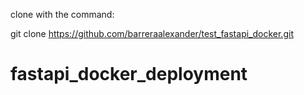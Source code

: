 clone with the command:

git clone https://github.com/barreraalexander/test_fastapi_docker.git

# fastapi_docker_deployment
